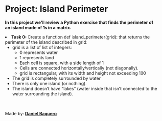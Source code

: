 <!DOCTYPE HTML>
<html>
<h1>Project: Island Perimeter</h1>
<p><strong>In this project we'll review a Python exercise that finds the perimeter of an island made of 1s in a matrix.</strong></p>
<body>
<li><strong>Task 0:</strong> Create a function def island_perimeter(grid): that returns the perimeter of the island described in grid:
<ul>
<li>grid is a list of list of integers:
<ul>
<li>0 represents water</li>
<li>1 represents land</li>
<li>Each cell is square, with a side length of 1</li>
<li>Cells are connected horizontally/vertically (not diagonally).</li>
<li>grid is rectangular, with its width and height not exceeding 100</li>
</ul>
</li>
<li>The grid is completely surrounded by water</li>
<li>There is only one island (or nothing).</li>
<li>The island doesn’t have “lakes” (water inside that isn’t connected to the water surrounding the island).</li>
</ul>
</li>
</body>
<br>
<br>
<footer>Made by: <strong><a href="https://github.com/DanielBaquero28">Daniel Baquero</a></strong></footer>
</html>